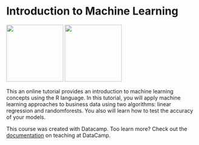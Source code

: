# Introduction to Machine Learning
<a href=https://www.datacamp.com//teach/repositories/103553288/go target="_blank"><img src="https://s3.amazonaws.com/assets.datacamp.com/img/github/content-engineering-repos/course_button.png" width="150"></a>
<a href=https://www.datacamp.com//teach/repositories target="_blank"><img src="https://s3.amazonaws.com/assets.datacamp.com/img/github/content-engineering-repos/dashboard_button.png" width="150"></a>

This an online tutorial provides an introduction to machine learning concepts using the R language. In this tutorial, you will apply machine learning approaches to business data using two algorithms: linear regression and randomforests. You also will learn how to test the accuracy of your models.

This course was created with Datacamp. Too learn more? Check out the <a href=https://www.datacamp.com//teach/documentation target="_blank">documentation</a> on teaching at DataCamp.
